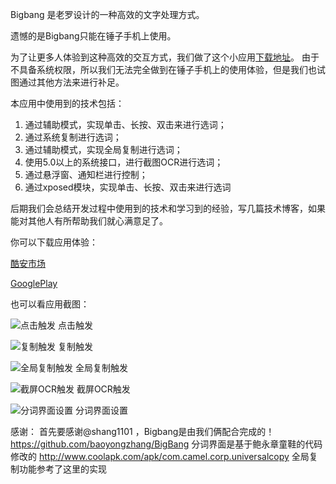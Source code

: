 Bigbang 是老罗设计的一种高效的文字处理方式。

遗憾的是Bigbang只能在锤子手机上使用。

为了让更多人体验到这种高效的交互方式，我们做了这个小应用[下载地址](http://www.coolapk.com/apk/com.forfan.bigbang)。
由于不具备系统权限，所以我们无法完全做到在锤子手机上的使用体验，但是我们也试图通过其他方法来进行补足。

本应用中使用到的技术包括：
1. 通过辅助模式，实现单击、长按、双击来进行选词；
2. 通过系统复制进行选词；
3. 通过辅助模式，实现全局复制进行选词；
4. 使用5.0以上的系统接口，进行截图OCR进行选词；
5. 通过悬浮窗、通知栏进行控制；
6. 通过xposed模块，实现单击、长按、双击来进行选词

后期我们会总结开发过程中使用到的技术和学习到的经验，写几篇技术博客，如果能对其他人有所帮助我们就心满意足了。

你可以下载应用体验：

[酷安市场](http://www.coolapk.com/apk/com.forfan.bigbang )

[GooglePlay](https://play.google.com/store/apps/details?id=com.forfan.bigbang)


也可以看应用截图：

![点击触发](https://raw.githubusercontent.com/l465659833/Bigbang/master/gif/click.gif)
点击触发


![复制触发](https://raw.githubusercontent.com/l465659833/Bigbang/master/gif/copy.gif)
复制触发


![全局复制触发](https://raw.githubusercontent.com/l465659833/Bigbang/master/gif/ucopy.gif)
全局复制触发


![截屏OCR触发](https://raw.githubusercontent.com/l465659833/Bigbang/master/gif/ocr.gif)
截屏OCR触发


![分词界面设置](https://raw.githubusercontent.com/l465659833/Bigbang/master/gif/setting.gif)
分词界面设置





感谢：
首先要感谢@shang1101 ，Bigbang是由我们俩配合完成的！
https://github.com/baoyongzhang/BigBang 分词界面是基于鲍永章童鞋的代码修改的
http://www.coolapk.com/apk/com.camel.corp.universalcopy 全局复制功能参考了这里的实现

